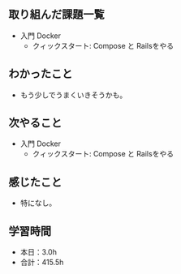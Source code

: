 ## 取り組んだ課題一覧
- 入門 Docker
  - クィックスタート: Compose と Railsをやる
## わかったこと
- もう少しでうまくいきそうかも。
## 次やること
- 入門 Docker
  - クィックスタート: Compose と Railsをやる
## 感じたこと
- 特になし。
## 学習時間
- 本日：3.0h
- 合計：415.5h